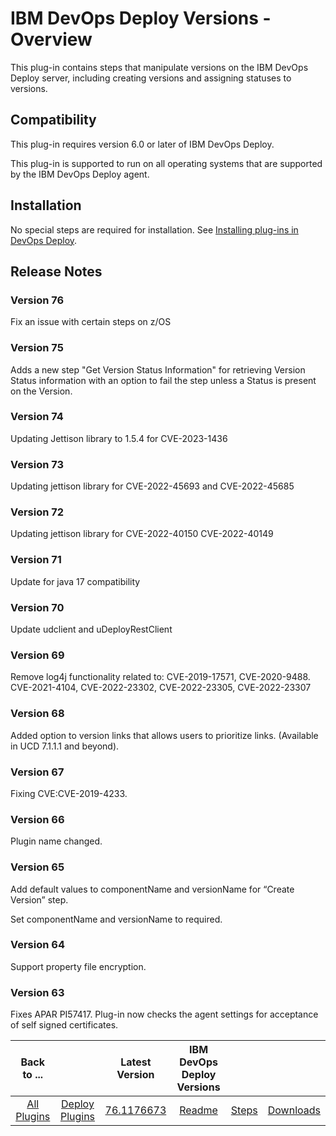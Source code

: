 
# IBM DevOps Deploy Versions - Overview

This plug-in contains steps that manipulate versions on the IBM DevOps Deploy server, including creating versions and assigning statuses to versions.

## Compatibility

This plug-in requires version 6.0 or later of IBM DevOps Deploy.

This plug-in is supported to run on all operating systems that are supported by the IBM DevOps Deploy agent.

## Installation

No special steps are required for installation. See [Installing plug-ins in DevOps Deploy](https://community.ibm.com/community/user/wasdevops/blogs/laurel-dickson-bull1/2022/06/13/install-plugins "Installing plug-ins in DevOps Deploy").

## Release Notes

### Version 76
Fix an issue with certain steps on z/OS

### Version 75
Adds a new step "Get Version Status Information" for retrieving Version Status information with an option to fail the step unless a Status is present on the Version.

### Version 74
Updating Jettison library to 1.5.4 for CVE-2023-1436

### Version 73
Updating jettison library for CVE-2022-45693 and CVE-2022-45685

### Version 72
Updating jettison library for CVE-2022-40150 CVE-2022-40149 

### Version 71
Update for java 17 compatibility

### Version 70
Update udclient and uDeployRestClient

### Version 69
Remove log4j functionality related to: CVE-2019-17571, CVE-2020-9488. CVE-2021-4104, CVE-2022-23302, CVE-2022-23305, CVE-2022-23307

### Version 68

Added option to version links that allows users to prioritize links. (Available in UCD 7.1.1.1 and beyond).

### Version 67

Fixing CVE:CVE-2019-4233.

### Version 66

Plugin name changed.

### Version 65

Add default values to componentName and versionName for “Create Version” step.

Set componentName and versionName to required.

### Version 64

Support property file encryption.

### Version 63

Fixes APAR PI57417. Plug-in now checks the agent settings for acceptance of self signed certificates.


|Back to ...||Latest Version|IBM DevOps Deploy Versions |||
| :---: | :---: | :---: | :---: | :---: | :---: |
|[All Plugins](../../index.md)|[Deploy Plugins](../README.md)|[76.1176673](https://raw.githubusercontent.com/UrbanCode/IBM-UCD-PLUGINS/main/files/uDeploy-Version/ucd-uDeploy-Version-76.1176673.zip)|[Readme](README.md)|[Steps](steps.md)|[Downloads](downloads.md)|
